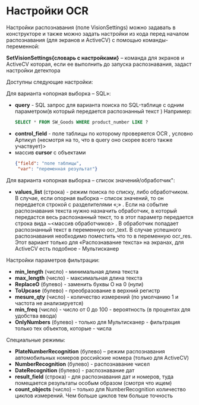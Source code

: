 # Настройки OCR

Настройки распознавания (поле VisionSettings) можно задавать в конструкторе и также можно задать настройки из кода перед началом распознавания (для экранов и ActiveCV) с помощью команды-переменной:

**SetVisionSettings{словарь с настройками}** – команда для экранов и ActiveCV которая, если ее выполнить до запуска распознавания, задаст настройки детектора

Доступны следующие настройки:

Для варианта «опорная выборка – SQL»:
 - **query** - SQL запрос для варианта поиска по SQL-таблице с одним параметром(в который передается распознанный текст ) Например: 
	```SQL
	SELECT * FROM SW_Goods WHERE product_number LIKE ?  	 
	``` 
 - **control_field** - поле таблицы по которому проверяется OCR , условно Артикул (несмотря на то, что в query оно скорее всего также участвует)>     
 - массив **cursor** с объектами 
	```JSON
	{"field": "поле таблицы",
	 "var": "переменная результат"}
	```
     

Для варианта «опорная выборка – список значений/обработчик":
 - **values_list** (строка) - режим поиска по списку, либо обработчиком. В случае, если опорная выборка – список значений, то он передается строкой с разделителями «;» . Если на событие распознавания текста нужно назначить обработчик, в который передастся весь распознанный текст, то в этот параметр передается строка вида ~<массив обработчиков> . В обработчик попадает распознанный текст в переменную ocr_text. В случае успешного распознавания необходимо поместить что то в переменную ocr_res. Этот вариант только для «Распознавание текста» на экранах, для ActiveCV есть подобное - Мультисканер  

Настройки параметров фильтрации:

 - **min_length** (число) - минимальная длина текста     
 - **max_length** (число) - максимальная длина текста
 - **ReplaceO** (булево) - заменить буквы О на 0 (нули)     
 - **ToUpcase** (булево) - преобразование в верхний регистр  
 - **mesure_qty** (число) - количество измерений (по умолчанию 1 и частота не анализируется)     
 - **min_freq** (число) - число от 0 до 100 - вероятность (в процентах для удобства ввода)     
 - **OnlyNumbers** (булево) - только для Мультисканер - фильтрация только тех объектов, которые - числа     

Специальные режимы:

 - **PlateNumberRecognition** (булево) – режим распознавания автомобильных номеров российские номера (только для ActiveCV)     
 - **NumberRecognition** (булево) - распознавание чисел    
 - **DateRecognition** (булево) - распознавание дат
 - **result_field** (строка) - для распознавания дат и номеров, туда помещается результаты особым образом (смотря что ищем)     
 - **count_objects** (число) – только для NumberRecognition количество циклов измерений. Чем больше циклов тем больше точность
